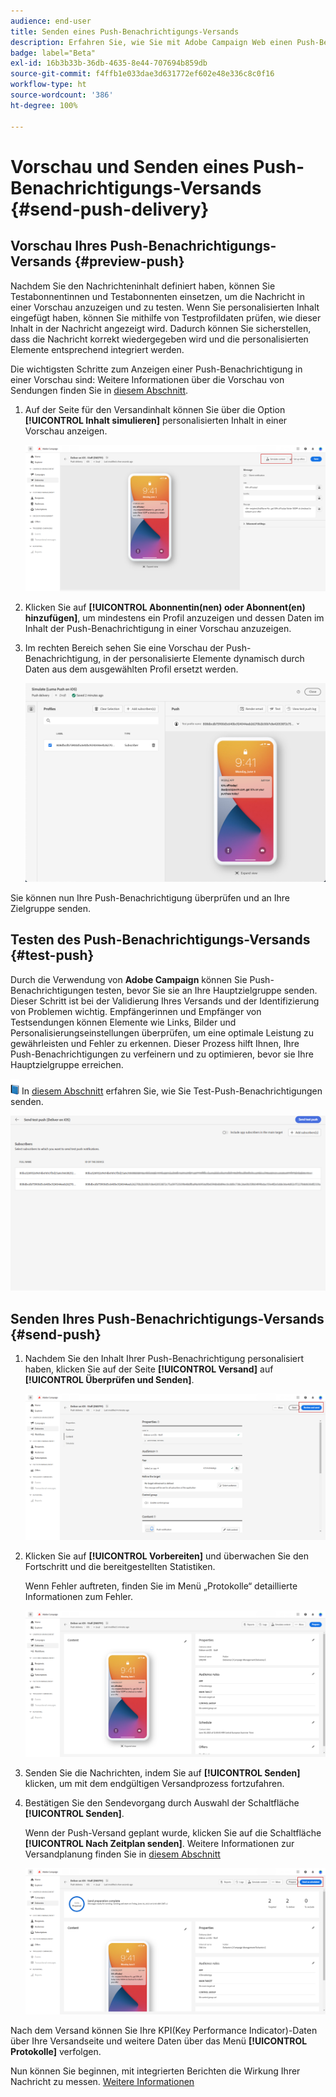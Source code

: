 ```yaml
---
audience: end-user
title: Senden eines Push-Benachrichtigungs-Versands
description: Erfahren Sie, wie Sie mit Adobe Campaign Web einen Push-Benachrichtigungs-Versand senden.
badge: label="Beta"
exl-id: 16b3b33b-36db-4635-8e44-707694b859db
source-git-commit: f4ffb1e033dae3d631772ef602e48e336c8c0f16
workflow-type: ht
source-wordcount: '386'
ht-degree: 100%

---
```


# Vorschau und Senden eines Push-Benachrichtigungs-Versands {#send-push-delivery}

## Vorschau Ihres Push-Benachrichtigungs-Versands {#preview-push}

Nachdem Sie den Nachrichteninhalt definiert haben, können Sie Testabonnentinnen und Testabonnenten einsetzen, um die Nachricht in einer Vorschau anzuzeigen und zu testen. Wenn Sie personalisierten Inhalt eingefügt haben, können Sie mithilfe von Testprofildaten prüfen, wie dieser Inhalt in der Nachricht angezeigt wird. Dadurch können Sie sicherstellen, dass die Nachricht korrekt wiedergegeben wird und die personalisierten Elemente entsprechend integriert werden.

Die wichtigsten Schritte zum Anzeigen einer Push-Benachrichtigung in einer Vorschau sind: Weitere Informationen über die Vorschau von Sendungen finden Sie in [diesem Abschnitt](../preview-test/preview-content.md).

1. Auf der Seite für den Versandinhalt können Sie über die Option **[!UICONTROL Inhalt simulieren]** personalisierten Inhalt in einer Vorschau anzeigen.

   ![](assets/push_send_1.png)

1. Klicken Sie auf **[!UICONTROL Abonnentin(nen) oder Abonnent(en) hinzufügen]**, um mindestens ein Profil anzuzeigen und dessen Daten im Inhalt der Push-Benachrichtigung in einer Vorschau anzuzeigen.


   <!--Once your test subscribers are selected, click **[!UICONTROL Select]**.
    ![](assets/push_send_5.png)-->

1. Im rechten Bereich sehen Sie eine Vorschau der Push-Benachrichtigung, in der personalisierte Elemente dynamisch durch Daten aus dem ausgewählten Profil ersetzt werden.

   ![](assets/push_send_7.png)

Sie können nun Ihre Push-Benachrichtigung überprüfen und an Ihre Zielgruppe senden.

## Testen des Push-Benachrichtigungs-Versands {#test-push}

Durch die Verwendung von **Adobe Campaign** können Sie Push-Benachrichtigungen testen, bevor Sie sie an Ihre Hauptzielgruppe senden. Dieser Schritt ist bei der Validierung Ihres Versands und der Identifizierung von Problemen wichtig.
Empfängerinnen und Empfänger von Testsendungen können Elemente wie Links, Bilder und Personalisierungseinstellungen überprüfen, um eine optimale Leistung zu gewährleisten und Fehler zu erkennen. Dieser Prozess hilft Ihnen, Ihre Push-Benachrichtigungen zu verfeinern und zu optimieren, bevor sie Ihre Hauptzielgruppe erreichen.

![](../assets/do-not-localize/book.png) In [diesem Abschnitt](../preview-test/test-deliveries.md#subscribers) erfahren Sie, wie Sie Test-Push-Benachrichtigungen senden.

![](assets/push_send_6.png)

## Senden Ihres Push-Benachrichtigungs-Versands {#send-push}

1. Nachdem Sie den Inhalt Ihrer Push-Benachrichtigung personalisiert haben, klicken Sie auf der Seite **[!UICONTROL Versand]** auf **[!UICONTROL Überprüfen und Senden]**.

   ![](assets/push_send_2.png)

1. Klicken Sie auf **[!UICONTROL Vorbereiten]** und überwachen Sie den Fortschritt und die bereitgestellten Statistiken.

   Wenn Fehler auftreten, finden Sie im Menü „Protokolle“ detaillierte Informationen zum Fehler.

   ![](assets/push_send_3.png)

1. Senden Sie die Nachrichten, indem Sie auf **[!UICONTROL Senden]** klicken, um mit dem endgültigen Versandprozess fortzufahren.

1. Bestätigen Sie den Sendevorgang durch Auswahl der Schaltfläche **[!UICONTROL Senden]**.

   Wenn der Push-Versand geplant wurde, klicken Sie auf die Schaltfläche **[!UICONTROL Nach Zeitplan senden]**. Weitere Informationen zur Versandplanung finden Sie in [diesem Abschnitt](../msg/gs-messages.md#schedule-the-delivery-sending)

   ![](assets/push_send_4.png)

Nach dem Versand können Sie Ihre KPI(Key Performance Indicator)-Daten über Ihre Versandseite und weitere Daten über das Menü **[!UICONTROL Protokolle]** verfolgen.

Nun können Sie beginnen, mit integrierten Berichten die Wirkung Ihrer Nachricht zu messen. [Weitere Informationen](../reporting/push-report.md)
